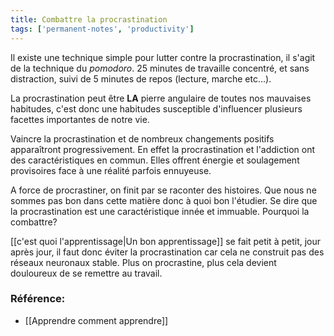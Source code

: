 ```yaml
---
title: Combattre la procrastination
tags: ['permanent-notes', 'productivity']
---
```


Il existe une technique simple pour lutter contre la procrastination, il s'agit de la technique du _pomodoro_. 25 minutes de travaille concentré, et sans distraction, suivi de 5 minutes de repos (lecture, marche etc...).

La procrastination peut être **LA** pierre angulaire de toutes nos mauvaises habitudes, c'est donc une habitudes susceptible d'influencer plusieurs facettes importantes de notre vie. 

Vaincre la procrastination et de nombreux changements positifs apparaîtront progressivement. En effet la procrastination et l'addiction ont des caractéristiques en commun. Elles offrent énergie et soulagement provisoires face à une réalité parfois ennuyeuse. 

A force de procrastiner, on finit par se raconter des histoires. Que nous ne sommes pas bon dans cette matière donc à quoi bon l'étudier. Se dire que la procrastination est une caractéristique innée et immuable. Pourquoi la combattre?


[[c'est quoi l'apprentissage|Un bon apprentissage]] se fait petit à petit, jour après jour, il faut donc éviter la procrastination car cela ne construit pas des réseaux neuronaux stable. Plus on procrastine, plus cela devient douloureux de se remettre au travail. 


### Référence: 
- [[Apprendre comment apprendre]]